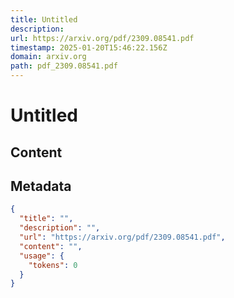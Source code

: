 ```yaml
---
title: Untitled
description: 
url: https://arxiv.org/pdf/2309.08541.pdf
timestamp: 2025-01-20T15:46:22.156Z
domain: arxiv.org
path: pdf_2309.08541.pdf
---
```


# Untitled



## Content



## Metadata

```json
{
  "title": "",
  "description": "",
  "url": "https://arxiv.org/pdf/2309.08541.pdf",
  "content": "",
  "usage": {
    "tokens": 0
  }
}
```
